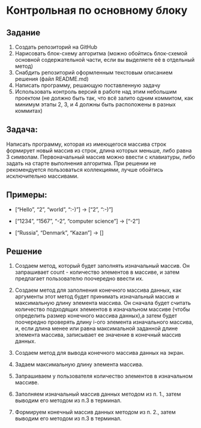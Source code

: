 # Контрольная по основному блоку
## Задание

1. Создать репозиторий на GitHub
2. Нарисовать блок-схему алгоритма (можно обойтись блок-схемой основной содержательной части, если вы выделяете её в отдельный метод)
3. Снабдить репозиторий оформленным текстовым описанием решения (файл README.md)
4. Написать программу, решающую поставленную задачу
5. Использовать контроль версий в работе над этим небольшим проектом (не должно быть так, что всё залито одним коммитом, как минимум этапы 2, 3, и 4 должны быть расположены в разных коммитах)

## Задача: 
Написать программу, которая из имеющегося массива строк формирует новый массив из строк, длина которых меньше, либо равна 3 символам. Первоначальный массив можно ввести с клавиатуры, либо задать на старте выполнения алгоритма. При решении не рекомендуется пользоваться коллекциями, лучше обойтись исключительно массивами.

## Примеры:

* [“Hello”, “2”, “world”, “:-)”] → [“2”, “:-)”]

* [“1234”, “1567”, “-2”, “computer science”] → [“-2”]

* [“Russia”, “Denmark”, “Kazan”] → []

## Решение

1. Создаем метод, который будет заполнять изначальный массив. Он запрашивает count - количество элементов в массиве, и затем предлагает пользователю поочередно ввести их.
2. Создаем метод для заполнения конечного массива данных, как аргументы этот метод будет принимать изначальный массив и максимальную длину элемента массива. Он сначала будет считать количество подходящих элементов в изначальном массиве (чтобы определить размер конечного массива данных),а затем будет поочередно проверять длину i-ого элемента изначального массива, и, если длина менее или равна максимальной заданной длине элемента массива, записывает ее значение в конечный массив данных.
3. Создаем метод для вывода конечного массива данных на экран.


4. Задаем максимальную длину элемента массива.
5. Запрашиваем у пользователя количество элементов в изначальном массиве.
6. Заполняем изначальный массив данных методом из п. 1., затем выводим его методом из п.3 в терминал.
7. Формируем конечный массив данных методом из п. 2., затем выводим его методом из п.3 в терминал.
